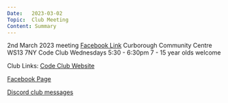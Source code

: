 ```yaml
---
Date:   2023-03-02
Topic:  Club Meeting
Content: Summary
---
```

2nd March 2023 meeting
[Facebook Link](https://www.facebook.com/720665616418529/posts/712658723885885)
Curborough Community Centre
WS13 7NY
Code Club
Wednesdays 5:30 - 6:30pm
7 - 15 year olds welcome

Club Links:
[Code Club Website](https://lichfield-code-club.github.io/)

[Facebook Page](https://www.facebook.com/LichfieldCoders)

[Discord club messages](https://discord.gg/szz6xGK)
